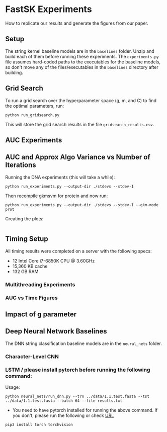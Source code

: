 # FastSK Experiments
How to replicate our results and generate the figures from our paper. 

## Setup
The string kernel baseline models are in the `baselines` folder. Unzip and build each of them before running these experiments. The `experiments.py` file assumes hard-coded paths to the executables for the baseline models, so don't move any of the files/executables in the `baselines` directory after building.

## Grid Search
To run a grid search over the hyperparameter space (g, m, and C) to find the optimal parameters, run:
```
python run_gridsearch.py
```
This will store the grid search results in the file `gridsearch_results.csv`.

## AUC Experiments

## AUC and Approx Algo Variance vs Number of Iterations
Running the DNA experiments (this will take a while):
```
python run_experiments.py --output-dir ./stdevs --stdev-I
```
Then recompile gkmsvm for protein and now run:
```
python run_experiments.py --output-dir ./stdevs --stdev-I --gkm-mode prot
```
Creating the plots:
```
```

## Timing Setup
All timing results were completed on a server with the following specs:
-   12 Intel Core i7-6850K CPU @ 3.60GHz
-   15,360 KB cache
-   132 GB RAM

### Multithreading Experiments
### AUC vs Time Figures
## Impact of g parameter


## Deep Neural Network Baselines

The DNN string classification baseline models are in the `neural_nets` folder.

### Character-Level CNN
### LSTM / please install pytorch before running the following command: 
Usage:
```
python neural_nets/run_dnn.py --trn ../data/1.1.test.fasta --tst ../data/1.1.test.fasta --batch 64 --file results.txt
```
+ You need to have pytorch installed for running the above command. If you don't, please run the following or check  [URL](https://pytorch.org/get-started/locally/)
```
pip3 install torch torchvision
```
